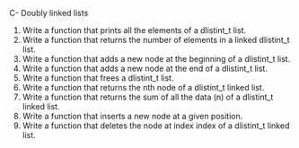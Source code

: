 C- Doubly linked lists

1. Write a function that prints all the elements of a dlistint_t list.
2. Write a function that returns the number of elements in a linked dlistint_t list.
3. Write a function that adds a new node at the beginning of a dlistint_t list.
4. Write a function that adds a new node at the end of a dlistint_t list.
5. Write a function that frees a dlistint_t list.
6. Write a function that returns the nth node of a dlistint_t linked list.
7. Write a function that returns the sum of all the data (n) of a dlistint_t linked list.
8. Write a function that inserts a new node at a given position.
9. Write a function that deletes the node at index index of a dlistint_t linked list.


